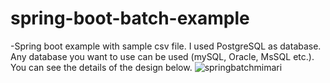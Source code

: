 # spring-boot-batch-example

-Spring boot example with sample csv file. I used PostgreSQL as database. Any database you want to use can be used (mySQL, Oracle, MsSQL etc.). You can see the details of the design below.
![springbatchmimari](https://user-images.githubusercontent.com/29041988/166142830-3036b933-a1da-434e-8237-71553fa945c5.PNG)
